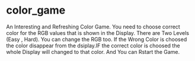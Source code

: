 # color_game
An Interesting and Refreshing Color Game.
You need to choose correct color for the RGB values that is shown in the Display.
There are Two Levels (Easy , Hard).
You can change the RGB too.
If the Wrong Color is choosed the color disappear from the dsiplay.IF the correct color is choosed the whole Display will changed to that color.
And You can Rstart the Game.


